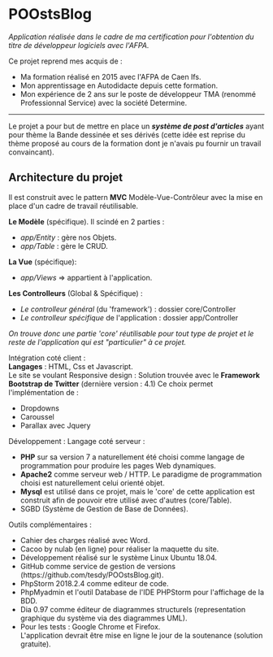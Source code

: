 # POOstsBlog

<em>Application réalisée dans le cadre de ma certification pour l'obtention du titre de développeur logiciels avec l'AFPA.</em> 

Ce projet reprend mes acquis de :<br> 
- Ma formation réalisé en 2015 avec l'AFPA de Caen Ifs.<br>
- Mon apprentissage en Autodidacte depuis cette formation.<br>
- Mon expérience de 2 ans sur le poste de développeur TMA (renommé Professionnal Service) avec la société Determine. 
<hr>
Le projet a pour but de mettre en place un <strong><em>système de post d'articles</em></strong> ayant pour thème la Bande dessinée et ses dérivés (cette idée est reprise du thème proposé au cours de la formation dont je n'avais pu fournir un travail convaincant).<br>

<h2>Architecture du projet</h2>
Il est construit avec le pattern <strong>MVC</strong> Modèle-Vue-Contrôleur avec la mise en place d'un cadre de travail réutilisable.<br>


<strong>Le Modèle</strong> (spécifique).
Il scindé en 2 parties : 
- <em>app/Entity</em> : gère nos Objets.
- <em>app/Table</em> : gère le CRUD.

<strong>La Vue</strong> (spécifique):<br>
- <em>app/Views</em> => appartient à l'application.

<strong>Les Controlleurs</strong> (Global & Spécifique) : 
- <em>Le controlleur général</em> (du 'framework') : dossier core/Controller
- <em>Le controlleur spécifique</em> de l'application : dossier app/Controller

<em>On trouve donc une partie 'core' réutilisable pour tout type de projet et le reste de l'application qui est "particulier" 
à ce projet.</em>

Intégration coté client :<br>
<strong>Langages</strong> : HTML, Css et Javascript.<br>
Le site se voulant Responsive design : 
Solution trouvée avec le <strong>Framework Bootstrap de Twitter</strong> (dernière version : 4.1) 
Ce choix permet l'implémentation de : 
- Dropdowns 
- Caroussel 
- Parallax 
avec Jquery 

Développement : 
Langage coté serveur : 
<ul>
<li><strong>PHP</strong> sur sa version 7 a naturellement été choisi comme langage de programmation pour produire les pages Web dynamiques.</li>
<li><strong>Apache2</strong> comme serveur web / HTTP. Le paradigme de programmation choisi est naturellement celui orienté objet.</li>
<li><strong>Mysql</strong> est utilisé dans ce projet, mais le 'core' de cette application est construit afin de pouvoir etre utilisé avec d'autres (core/Table).</li>
<li>SGBD (Système de Gestion de Base de Données).</li>
</ul>

Outils complémentaires :
<ul>
<li>Cahier des charges réalisé avec Word.<br>
<li>Cacoo by nulab (en ligne) pour réaliser la maquette du site.<br>
<li>Développement réalisé sur le système Linux Ubuntu 18.04.<br>
<li>GitHub comme service de gestion de versions (https://github.com/tesdy/POOstsBlog.git).<br> 
<li>PhpStorm 2018.2.4 comme editeur de code.</li>
<li>PhpMyadmin et l'outil Database de l'IDE PHPStorm pour l'affichage de la BDD.</li>
<li>Dia 0.97 comme éditeur de diagrammes structurels (representation graphique du système via des diagrammes UML).</li>
<li>Pour les tests : Google Chrome et Firefox.</li> 
L'application devrait être mise en ligne le jour de la soutenance (solution gratuite).
</ul>






